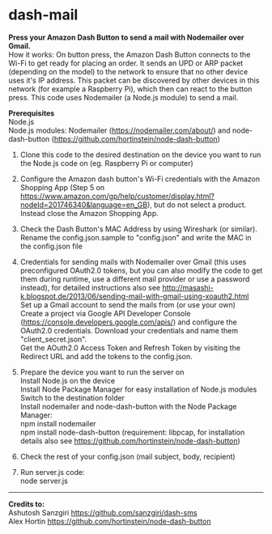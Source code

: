 # dash-mail
<b>Press your Amazon Dash Button to send a mail with Nodemailer over Gmail.</b><br/>
How it works: On button press, the Amazon Dash Button connects to the Wi-Fi to get ready for placing an order. It sends an UPD or ARP packet (depending on the model) to the network to ensure that no other device uses it's IP address. This packet can be discovered by other devices in this network (for example a Raspberry Pi), which then can react to the button press. This code uses Nodemailer (a Node.js module) to send a mail. 

<b>Prerequisites</b><br/>
Node.js <br/>
Node.js modules: Nodemailer (https://nodemailer.com/about/) and node-dash-button (https://github.com/hortinstein/node-dash-button)

1. Clone this code to the desired destination on the device you want to run the Node.js code on (eg. Raspberry Pi or computer)

2. Configure the Amazon dash button's Wi-Fi credentials with the Amazon Shopping App 
(Step 5 on https://www.amazon.com/gp/help/customer/display.html?nodeId=201746340&language=en_GB), but do not select a product. Instead close the Amazon Shopping App. 

3. Check the Dash Button's MAC Address by using Wireshark (or similar). Rename the config.json.sample to "config.json" and write the MAC in the config.json file

4. Credentials for sending mails with Nodemailer over Gmail (this uses preconfigured OAuth2.0 tokens, but you can also modify the code to get them during runtime, use a different mail provider or use a password instead), for detailed instructions also see http://masashi-k.blogspot.de/2013/06/sending-mail-with-gmail-using-xoauth2.html
<br>Set up a Gmail account to send the mails from (or use your own)
<br>Create a project via Google API Developer Console (https://console.developers.google.com/apis/) and configure the OAuth2.0 credentials. Download your credentials and name them "client_secret.json". 
<br>Get the AOuth2.0 Access Token and Refresh Token by visiting the Redirect URL and add the tokens to the config.json. 

5. Prepare the device you want to run the server on
<br/>Install Node.js on the device
<br/>Install Node Package Manager for easy installation of Node.js modules
<br/>Switch to the destination folder
<br/>Install nodemailer and node-dash-button with the Node Package Manager:
<br/>npm install nodemailer
<br/>npm install node-dash-button (requirement: libpcap, for installation details also see https://github.com/hortinstein/node-dash-button)

6. Check the rest of your config.json (mail subject, body, recipient)

7. Run server.js code:
<br>node server.js


-----
<b> Credits to: </b>
<br>Ashutosh Sanzgiri https://github.com/sanzgiri/dash-sms
<br>Alex Hortin https://github.com/hortinstein/node-dash-button
